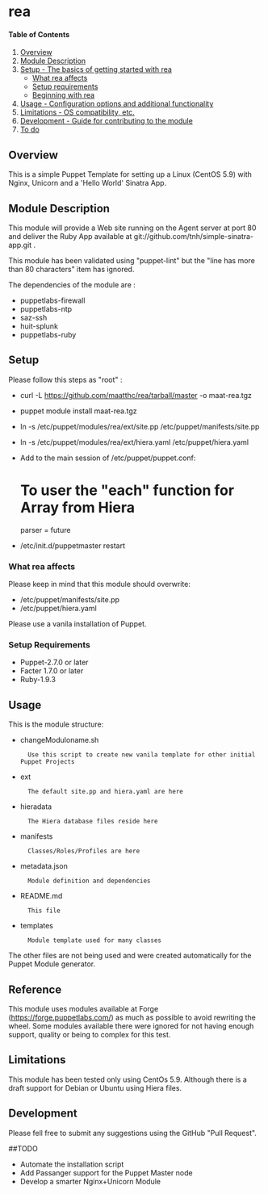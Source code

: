 # rea

#### Table of Contents

1. [Overview](#overview)
2. [Module Description](#module-description)
3. [Setup - The basics of getting started with rea](#setup)
    * [What rea affects](#what-rea-affects)
    * [Setup requirements](#setup-requirements)
    * [Beginning with rea](#beginning-with-rea)
4. [Usage - Configuration options and additional functionality](#usage)
5. [Limitations - OS compatibility, etc.](#limitations)
6. [Development - Guide for contributing to the module](#development)
7. [To do](#todo)
## Overview

This is a simple Puppet Template for setting up a Linux (CentOS 5.9) with Nginx, Unicorn and a 'Hello World' Sinatra App. 

## Module Description

This module will provide a Web site running on the Agent server at port 80 and deliver the Ruby App available at git://github.com/tnh/simple-sinatra-app.git .

This module has been validated using "puppet-lint" but the "line has more than 80 characters" item has ignored.

The dependencies of the module are :
* puppetlabs-firewall
* puppetlabs-ntp
* saz-ssh
* huit-splunk
* puppetlabs-ruby

## Setup
Please follow this steps as "root" :

*    curl -L https://github.com/maatthc/rea/tarball/master -o maat-rea.tgz
*    puppet module install maat-rea.tgz
*    ln -s /etc/puppet/modules/rea/ext/site.pp /etc/puppet/manifests/site.pp
*    ln -s /etc/puppet/modules/rea/ext/hiera.yaml /etc/puppet/hiera.yaml
*    Add to the main session of /etc/puppet/puppet.conf:

        # To user the "each" function for Array from Hiera

        parser = future

*    /etc/init.d/puppetmaster restart

### What rea affects

Please keep in mind that this module should overwrite:
* /etc/puppet/manifests/site.pp
* /etc/puppet/hiera.yaml

Please use a vanila installation of Puppet. 

### Setup Requirements 

* Puppet-2.7.0 or later
* Facter 1.7.0 or later
* Ruby-1.9.3

## Usage
This is the module structure:

* changeModuloname.sh

        Use this script to create new vanila template for other initial Puppet Projects
* ext
        
        The default site.pp and hiera.yaml are here
* hieradata

        The Hiera database files reside here
* manifests

        Classes/Roles/Profiles are here 
* metadata.json

        Module definition and dependencies
* README.md

        This file
* templates

        Module template used for many classes

The other files are not being used and were created automatically for the Puppet Module generator.

## Reference

This module uses modules available at Forge (https://forge.puppetlabs.com/) as much as possible to avoid rewriting the wheel. Some modules available there were ignored for not having enough support, quality or being to complex for this test.

## Limitations

This module has been tested only using CentOs 5.9. Although there is a draft support for Debian or Ubuntu using Hiera files.

## Development

Please fell free to submit any suggestions using the GitHub "Pull Request". 

##TODO

* Automate the installation script
* Add Passanger support for the Puppet Master node
* Develop a smarter Nginx+Unicorn Module 
